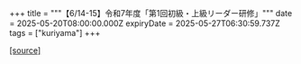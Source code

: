+++
title = """【6/14-15】令和7年度「第1回初級・上級リーダー研修」"""
date = 2025-05-20T08:00:00.000Z
expiryDate = 2025-05-27T06:30:59.737Z
tags = ["kuriyama"]
+++


[[source]](https://www.town.kuriyama.hokkaido.jp/soshiki/55/31867.html)

